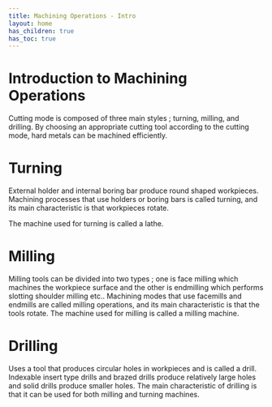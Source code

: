 ```yaml
---
title: Machining Operations - Intro
layout: home
has_children: true
has_toc: true
---
```


# Introduction to Machining Operations

Cutting mode is composed of three main styles ; turning, milling, and drilling. By choosing an appropriate cutting tool according to the cutting mode, hard metals can be machined efficiently.

# Turning

External holder and internal boring bar produce round shaped workpieces. Machining processes that use holders or boring bars is called turning, and its main characteristic is that workpieces rotate.

The machine used for turning is called a lathe.

# Milling

Milling tools can be divided into two types ; one is face milling which machines the workpiece surface and the other is endmilling which performs slotting shoulder milling etc.. Machining modes that use facemills and endmills are called milling operations, and its main characteristic is that the tools rotate. The machine used for milling is called a milling machine.

# Drilling

Uses a tool that produces circular holes in workpieces and is called a drill. Indexable insert type drills and brazed drills produce relatively large holes and solid drills produce smaller holes. The main characteristic of drilling is that it can be used for both milling and turning machines.